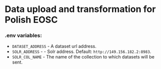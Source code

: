 # Data upload and transformation for Polish EOSC

### .env variables:
- `DATASET_ADDRESS` - A dataset url address.
- `SOLR_ADDRESS` - - Solr address. Default: `http://149.156.182.2:8983`.
- `SOLR_COL_NAME` -  The name of the collection to which datasets will be sent.
<br></br>